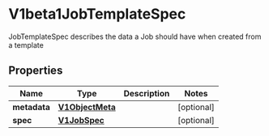 

# V1beta1JobTemplateSpec

JobTemplateSpec describes the data a Job should have when created from a template
## Properties

Name | Type | Description | Notes
------------ | ------------- | ------------- | -------------
**metadata** | [**V1ObjectMeta**](V1ObjectMeta.md) |  |  [optional]
**spec** | [**V1JobSpec**](V1JobSpec.md) |  |  [optional]



